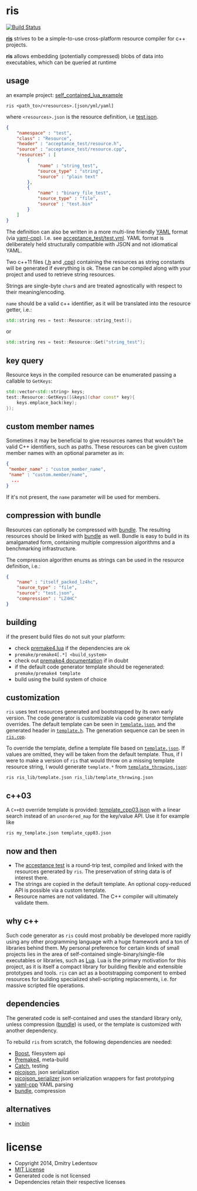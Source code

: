 ris
===

[![Build Status](https://travis-ci.org/d-led/ris.svg?branch=master)](https://travis-ci.org/d-led/ris)

[**ris**](https://github.com/d-led/ris) strives to be a simple-to-use cross-platform resource compiler for c++ projects.

**ris** allows embedding (potentially compressed) blobs of data into executables, which can be queried at runtime

usage
-----

an example project: [self_contained_lua_example](https://github.com/d-led/self_contained_lua_example)

`ris <path_to>/<resources>.[json/yml/yaml]`

where `<resources>.json` is the resource definition, i.e [test.json](acceptance_test/test.json).

```json
{
    "namespace" : "test",
    "class" : "Resource",
    "header" : "acceptance_test/resource.h",
    "source" : "acceptance_test/resource.cpp",
    "resources" : [
        {
            "name" : "string_test",
            "source_type" : "string",
            "source" : "plain text"
        },
        {
            "name" : "binary_file_test",
            "source_type" : "file",
            "source" : "test.bin"
        }
    ]
}
```

The definition can also be written in a more multi-line friendly [YAML](http://yaml.org/) format (via [yaml-cpp](https://github.com/jbeder/yaml-cpp)). I.e. see [acceptance_test/test.yml](acceptance_test/test.yml). YAML format is deliberately held structurally compatible with JSON and not idiomatical YAML.

Two c++11 files ([.h](acceptance_test/resource.h) and [.cpp](acceptance_test/resource.h)) containing the resources as string constants will be generated if everything is ok. These can be compiled along with your project and used to retrieve string resources. 

Strings are single-byte `char`s and are treated agnostically with respect to their meaning/encoding. 

`name` should be a valid c++ identifier, as it will be translated into the resource getter, i.e.:

```cpp
std::string res = test::Resource::string_test();
```
or
```cpp
std::string res = test::Resource::Get("string_test");
```

key query
---------

Resource keys in the compiled resource can be enumerated passing a callable to `GetKeys`:

```cpp
std::vector<std::string> keys;
test::Resource::GetKeys([&keys](char const* key){
    keys.emplace_back(key);
});
```

custom member names
-------------------

Sometimes it may be beneficial to give resources names that wouldn't be valid C++ identifiers, such as paths. These resources can be given custom member names with an optional parameter as in:

```json
{
 "member_name" : "custom_member_name",
 "name" : "custom.member/name",
  ...
}
```

If it's not present, the `name` parameter will be used for members.

compression with bundle
-----------------------

Resources can optionally be compressed with [bundle](https://github.com/r-lyeh/bundle.git). The resulting resources should be linked with [bundle](https://github.com/r-lyeh/bundle.git) as well. Bundle is easy to build in its amalgamated form, containing multiple compression algorithms and a benchmarking infrastructure.

The compression algorithm enums as strings can be used in the resource definition, i.e.:

```json
{
    "name" : "itself_packed_lz4hc",
    "source_type" : "file",
    "source": "test.json",
    "compression" : "LZ4HC"
}
```

building
--------

if the present build files do not suit your platform:
- check [premake4.lua](premake4.lua) if the dependencies are ok
- `premake/premake4[.*] <build_system>`
- check out [premake4 documentation](http://industriousone.com/premake-quick-start) if in doubt
- if the default code generator template should be regenerated: `premake/premake4 template`
- build using the build system of choice

customization
-------------

`ris` uses text resources generated and bootstrapped by its own early version. The code generator is customizable via code generator template overrides. The default template can be seen in [`template.json`](ris_lib/template.json), and the generated header in [`template.h`](ris_lib/template.h). The generation sequence can be seen in [`ris.cpp`](ris_app/ris.cpp).

To override the template, define a template file based on [`template.json`](ris_lib/template.json). If values are omitted, they will be taken from the default template. Thus, if I were to make a version of `ris` that would throw on a missing template resource string, I would generate `template.*` from [`template_throwing.json`](ris_lib/template_throwing.json):

```
ris ris_lib/template.json ris_lib/template_throwing.json
```

c++03
-----

A `C++03` override template is provided: [template_cpp03.json](ris_lib/template_cpp03.json) with a linear search instead of an `unordered_map` for the key/value API. Use it for example like

```
ris my_template.json template_cpp03.json
```

now and then
------------

- The [acceptance test](acceptance_test) is a round-trip test, compiled and linked with the resources generated by `ris`. The preservation of string data is of interest there.
- The strings are copied in the default template. An optional copy-reduced API is possible via a custom template.
- Resource names are not validated. The C++ compiler will ultimately validate them.

why c++
-------

Such code generator as `ris` could most probably be developed more rapidly using any other programming language with a huge framework and a ton of libraries behind them. My personal preference for certain kinds of small projects lies in the area of self-contained single-binary/single-file executables or libraries, such as [Lua](http://www.lua.org). Lua is the primary motivation for this project, as it is itself a compact library for building flexible and extensible prototypes and tools. `ris` can act as a bootstrapping component to embed resources for building specialized shell-scripting replacements, i.e. for massive scripted file operations.

dependencies
------------

The generated code is self-contained and uses the standard library only, unless compression ([bundle](https://github.com/r-lyeh/bundle)) is used, or the template is customized with another dependency.

To rebuild `ris` from scratch, the following dependencies are needed:

- [Boost](http://www.boost.org/), filesystem api
- [Premake4](https://bitbucket.org/premake/premake-dev/wiki/Home), meta-build
- [Catch](https://github.com/philsquared/Catch), testing
- [picojson](https://github.com/kazuho/picojson), json serialization
- [picojson_serializer](https://github.com/d-led/picojson_serializer) json serialization wrappers for fast prototyping
- [yaml-cpp](https://github.com/jbeder/yaml-cpp) YAML parsing
- [bundle](https://github.com/r-lyeh/bundle), compression
 
alternatives
------------

 - [incbin](https://github.com/graphitemaster/incbin)

license
=======

- Copyright 2014, Dmitry Ledentsov
- [MIT License](LICENSE)
- Generated code is not licensed
- Dependencies retain their respective licenses
